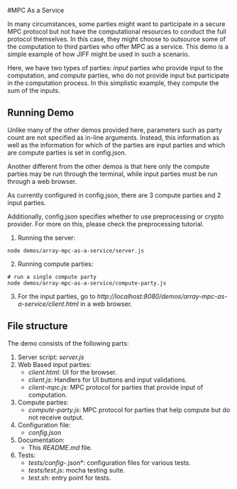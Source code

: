 #MPC As a Service

In many circumstances, some parties might want to participate in a secure MPC protocol but not have the computational
resources to conduct the full protocol themselves. In this case, they might choose to outsource some of the computation
to third parties who offer MPC as a service. This demo is a simple example of how JIFF might be used in such a scenario.

Here, we have two types of parties: *input* parties who provide input to the computation, and *compute* parties, who do
not provide input but participate in the computation process. In this simplistic example, they compute the sum of the
inputs.

## Running Demo
Unlike many of the other demos provided here, parameters such as party count are not specified as in-line arguments.
Instead, this information as well as the information for which of the parties are input parties and which are compute
parties is set in config.json.

Another different from the other demos is that here only the compute parties may be run through the terminal, while input
parties must be run through a web browser.

As currently configured in config.json, there are 3 compute parties and 2 input parties.

Additionally, config.json specifies whether to use preprocessing or crypto provider. For more on this, please
check the preprocessing tutorial.

1. Running the server:
```shell
node demos/array-mpc-as-a-service/server.js
```

2. Running compute parties:
```shell
# run a single compute party
node demos/array-mpc-as-a-service/compute-party.js
```

3. For the input parties, go to *http://localhost:8080/demos/array-mpc-as-a-service/client.html* in a web browser.

## File structure
The demo consists of the following parts:
1. Server script: *server.js*
2. Web Based input parties:
    * *client.html*: UI for the browser.
    * *client.js*: Handlers for UI buttons and input validations.
    * *client-mpc.js*: MPC protocol for parties that provide input of computation.
3. Compute parties:
    * *compute-party.js*: MPC protocol for parties that help compute but do not receive output.
4. Configuration file:
    * *config.json*
5. Documentation:
    * This *README.md* file.
6. Tests:
    * *tests/config-*.json*: configuration files for various tests.
    * *tests/test.js*: mocha testing suite.
    * *test.sh*: entry point for tests.
